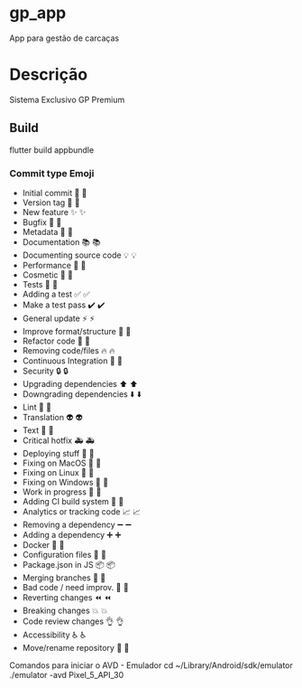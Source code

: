 # gp_app
App para gestão de carcaças

# Descrição
Sistema Exclusivo GP Premium

## Build
flutter build appbundle

### Commit type	Emoji

- Initial commit	🎉 :tada:
- Version tag	🔖 :bookmark:
- New feature	✨ :sparkles:
- Bugfix	🐛 :bug:
- Metadata	📇 :card_index:
- Documentation	📚 :books:
- Documenting source code	💡 :bulb:
- Performance	🐎 :racehorse:
- Cosmetic	💄 :lipstick:
- Tests	🚨 :rotating_light:
- Adding a test	✅ :white_check_mark:
- Make a test pass	✔️ :heavy_check_mark:
- General update	⚡ :zap:
- Improve format/structure	🎨 :art:
- Refactor code	🔨 :hammer:
- Removing code/files	🔥 :fire:
- Continuous Integration	💚 :green_heart:
- Security	🔒 :lock:
- Upgrading dependencies	⬆️ :arrow_up:
- Downgrading dependencies	⬇️ :arrow_down:
- Lint	👕 :shirt:
- Translation	👽 :alien:
- Text	📝 :pencil:
- Critical hotfix	🚑 :ambulance:
- Deploying stuff	🚀 :rocket:
- Fixing on MacOS	🍎 :apple:
- Fixing on Linux	🐧 :penguin:
- Fixing on Windows	🏁 :checkered_flag:
- Work in progress	🚧 :construction:
- Adding CI build system	👷 :construction_worker:
- Analytics or tracking code	📈 :chart_with_upwards_trend:
- Removing a dependency	➖ :heavy_minus_sign:
- Adding a dependency	➕ :heavy_plus_sign:
- Docker	🐳 :whale:
- Configuration files	🔧 :wrench:
- Package.json in JS	📦 :package:
- Merging branches	🔀 :twisted_rightwards_arrows:
- Bad code / need improv.	💩 :hankey:
- Reverting changes	⏪ :rewind:
- Breaking changes	💥 :boom:
- Code review changes	👌 :ok_hand:
- Accessibility	♿ :wheelchair:
- Move/rename repository	🚚 :truck:

Comandos para iniciar o AVD - Emulador
cd ~/Library/Android/sdk/emulator
./emulator -avd Pixel_5_API_30   